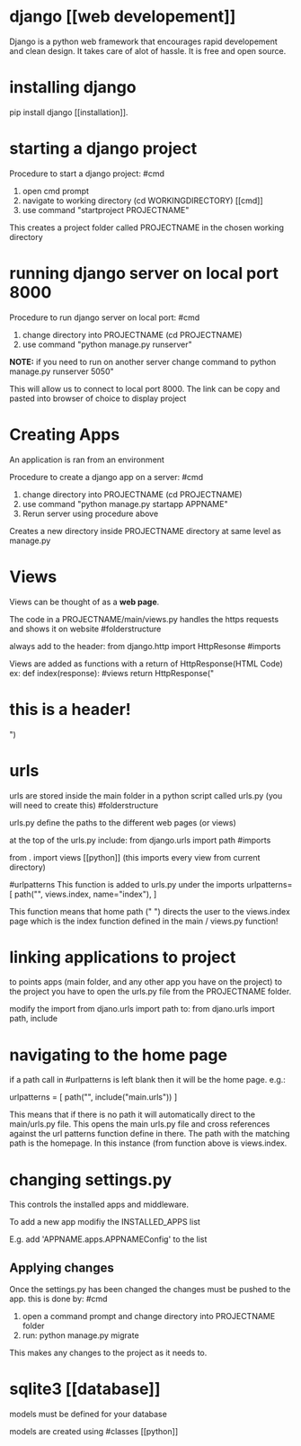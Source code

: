# django [[web developement]]
Django is a python web framework that encourages rapid developement and clean design. It takes care of alot of hassle. It is free and open source. 

# installing django

pip install django [[installation]].

# starting a django project 
Procedure to start a django project: #cmd 
1. open cmd prompt 
2. navigate to working directory (cd WORKINGDIRECTORY) [[cmd]]
3. use command "startproject PROJECTNAME"

This creates a project folder called PROJECTNAME in the chosen working directory

# running django server on local port 8000 

Procedure to run django server on local port: #cmd
1. change directory into PROJECTNAME (cd PROJECTNAME)
2. use command "python manage.py runserver"

**NOTE:** if you need to run on another server change command to python manage.py runserver 5050"

This will allow us to connect to local port 8000. The link can be copy and pasted into browser of choice to display project

# Creating Apps
An application is ran from an environment

Procedure to create a django app on a server: #cmd
1. change directory into PROJECTNAME (cd PROJECTNAME)
2. use command "python manage.py startapp APPNAME"
3. Rerun server using procedure above

Creates a new directory inside PROJECTNAME directory at same level as manage.py

# Views
Views can be thought of as a **web page**. 

The code in a PROJECTNAME/main/views.py handles the https requests and shows it on website #folderstructure

always add to the header: 
from django.http import HttpResonse #imports

Views are added as functions with a return of HttpResponse(HTML Code)
ex: 
	def index(response): #views
		return HttpResponse("<h1>this is a header!</h1>")

# urls

urls are stored inside the main folder in a python script called urls.py (you will need to create this) #folderstructure

urls.py define the paths to the different web pages (or views)

at the top of the urls.py include:
from django.urls import path #imports 

from . import views [[python]]    (this imports every view from current directory)

#urlpatterns
This function is added to urls.py under the imports
urlpatterns=[
path("", views.index, name="index"),
]

This function means that home path (" ") directs the user to the views.index page which is the index function defined in the main / views.py function!


# linking applications to project
to points apps (main folder, and any other app you have on the project) to the project you have to open the urls.py file from the PROJECTNAME folder.

modify the import from djano.urls import path to:
	from djano.urls import path, include


# navigating to the home page
if a path call in #urlpatterns is left blank then it will be the home page. e.g.:

urlpatterns = [
	path("", include("main.urls"))
]

This means that if there is no path it will automatically direct to the main/urls.py file. This opens the main urls.py file and cross references against the url patterns function define in there. The path with the matching path is the homepage. In this instance (from function above is views.index.


# changing settings.py

This controls the installed apps and middleware.

To add a new app modifiy the INSTALLED_APPS list

E.g. add 'APPNAME.apps.APPNAMEConfig' to the list


## Applying changes
Once the settings.py has been changed the changes must be pushed to the app. this is done by: #cmd 
1. open a command prompt and change directory into PROJECTNAME folder
2. run: python manage.py migrate

This makes any changes to the project as it needs to.
 

# sqlite3 [[database]]

models must be defined for your database

models are created using #classes [[python]]